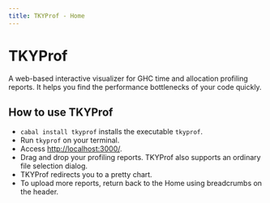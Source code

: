 ```yaml
---
title: TKYProf - Home
---
```


TKYProf
================
A web-based interactive visualizer for GHC time and allocation profiling reports. It helps you find the performance bottlenecks of your code quickly.

How to use TKYProf
----------------
* `cabal install tkyprof` installs the executable `tkyprof`.
* Run `tkyprof` on your terminal.
* Access [http://localhost:3000/](http://localhost:3000/).
* Drag and drop your profiling reports. TKYProf also supports an ordinary file selection dialog.
* TKYProf redirects you to a pretty chart.
* To upload more reports, return back to the Home using breadcrumbs on the header.
